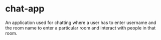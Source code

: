 # chat-app

An application used for chatting where a user has to enter username and the room name to enter a particular room and interact with people in that room.
